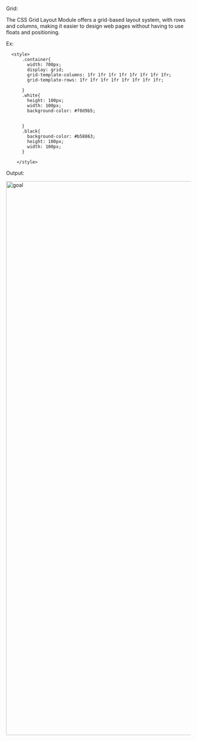 Grid:

The CSS Grid Layout Module offers a grid-based layout system, with rows and columns, making it easier to design web pages without having to use floats and positioning.

Ex:

      <style>
          .container{
            width: 700px;
            display: grid;
            grid-template-columns: 1fr 1fr 1fr 1fr 1fr 1fr 1fr 1fr;
            grid-template-rows: 1fr 1fr 1fr 1fr 1fr 1fr 1fr 1fr;
            
          }
          .white{
            height: 100px;
            width: 100px;
            background-color: #f0d9b5;
           
      
          }
          .black{
            background-color: #b58863;
            height: 100px;
            width: 100px;
          }
          
        </style>

Output:

<img width="1512" alt="goal" src="https://github.com/kanish13/Learn-CSS/assets/111358462/86074c38-5812-4af0-9374-4aaf313f5a18">

